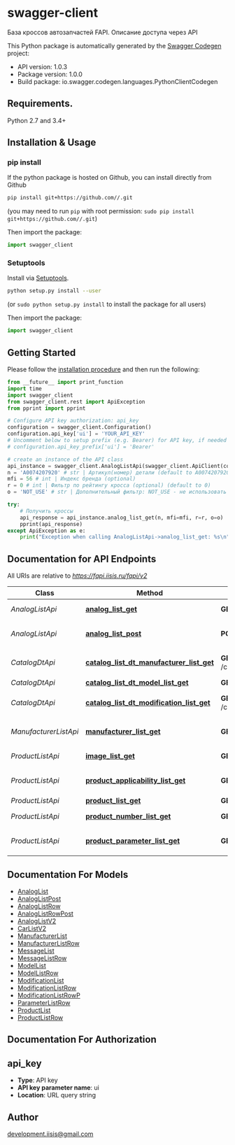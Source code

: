 # swagger-client
База кроссов автозапчастей FAPI. Описание доступа через API

This Python package is automatically generated by the [Swagger Codegen](https://github.com/swagger-api/swagger-codegen) project:

- API version: 1.0.3
- Package version: 1.0.0
- Build package: io.swagger.codegen.languages.PythonClientCodegen

## Requirements.

Python 2.7 and 3.4+

## Installation & Usage
### pip install

If the python package is hosted on Github, you can install directly from Github

```sh
pip install git+https://github.com//.git
```
(you may need to run `pip` with root permission: `sudo pip install git+https://github.com//.git`)

Then import the package:
```python
import swagger_client
```

### Setuptools

Install via [Setuptools](http://pypi.python.org/pypi/setuptools).

```sh
python setup.py install --user
```
(or `sudo python setup.py install` to install the package for all users)

Then import the package:
```python
import swagger_client
```

## Getting Started

Please follow the [installation procedure](#installation--usage) and then run the following:

```python
from __future__ import print_function
import time
import swagger_client
from swagger_client.rest import ApiException
from pprint import pprint

# Configure API key authorization: api_key
configuration = swagger_client.Configuration()
configuration.api_key['ui'] = 'YOUR_API_KEY'
# Uncomment below to setup prefix (e.g. Bearer) for API key, if needed
# configuration.api_key_prefix['ui'] = 'Bearer'

# create an instance of the API class
api_instance = swagger_client.AnalogListApi(swagger_client.ApiClient(configuration))
n = 'A0074207920' # str | Артикул(номер) детали (default to A0074207920)
mfi = 56 # int | Индекс бренда (optional)
r = 0 # int | Фильтр по рейтингу кросса (optional) (default to 0)
o = 'NOT_USE' # str | Дополнительный фильтр: NOT_USE - не использовать дополнительный фильтр ONLY_OWN - только собственные(верные или битые), ar не учитывать CORRECT_AR - только собственные(верные) с участием фильтра по рейтингу. Если аналог не имеет указанного при фильтрации рейтинга, но указан как верный, он попадает в выдачу  (optional) (default to NOT_USE)

try:
    # Получить кроссы
    api_response = api_instance.analog_list_get(n, mfi=mfi, r=r, o=o)
    pprint(api_response)
except ApiException as e:
    print("Exception when calling AnalogListApi->analog_list_get: %s\n" % e)

```

## Documentation for API Endpoints

All URIs are relative to *https://fapi.iisis.ru/fapi/v2*

Class | Method | HTTP request | Description
------------ | ------------- | ------------- | -------------
*AnalogListApi* | [**analog_list_get**](docs/AnalogListApi.md#analog_list_get) | **GET** /analogList | Получить кроссы
*AnalogListApi* | [**analog_list_post**](docs/AnalogListApi.md#analog_list_post) | **POST** /analogList | Добавить кроссы в общую базу
*CatalogDtApi* | [**catalog_list_dt_manufacturer_list_get**](docs/CatalogDtApi.md#catalog_list_dt_manufacturer_list_get) | **GET** /catalogList/dt/manufacturerList | Получение списка производителей
*CatalogDtApi* | [**catalog_list_dt_model_list_get**](docs/CatalogDtApi.md#catalog_list_dt_model_list_get) | **GET** /catalogList/dt/modelList | Список моделей
*CatalogDtApi* | [**catalog_list_dt_modification_list_get**](docs/CatalogDtApi.md#catalog_list_dt_modification_list_get) | **GET** /catalogList/dt/modificationList | Список модификаций модели
*ManufacturerListApi* | [**manufacturer_list_get**](docs/ManufacturerListApi.md#manufacturer_list_get) | **GET** /manufacturerList | Получение списка производителей
*ProductListApi* | [**image_list_get**](docs/ProductListApi.md#image_list_get) | **GET** /imageList | Получение картинки
*ProductListApi* | [**product_applicability_list_get**](docs/ProductListApi.md#product_applicability_list_get) | **GET** /productApplicabilityList | Применяемость детали к автомобилям
*ProductListApi* | [**product_list_get**](docs/ProductListApi.md#product_list_get) | **GET** /productList | Детали
*ProductListApi* | [**product_number_list_get**](docs/ProductListApi.md#product_number_list_get) | **GET** /productNumberList | Получить список номеров
*ProductListApi* | [**product_parameter_list_get**](docs/ProductListApi.md#product_parameter_list_get) | **GET** /productParameterList | Дополнительная информации о детали


## Documentation For Models

 - [AnalogList](docs/AnalogList.md)
 - [AnalogListPost](docs/AnalogListPost.md)
 - [AnalogListRow](docs/AnalogListRow.md)
 - [AnalogListRowPost](docs/AnalogListRowPost.md)
 - [AnalogListV2](docs/AnalogListV2.md)
 - [CarListV2](docs/CarListV2.md)
 - [ManufacturerList](docs/ManufacturerList.md)
 - [ManufacturerListRow](docs/ManufacturerListRow.md)
 - [MessageList](docs/MessageList.md)
 - [MessageListRow](docs/MessageListRow.md)
 - [ModelList](docs/ModelList.md)
 - [ModelListRow](docs/ModelListRow.md)
 - [ModificationList](docs/ModificationList.md)
 - [ModificationListRow](docs/ModificationListRow.md)
 - [ModificationListRowP](docs/ModificationListRowP.md)
 - [ParameterListRow](docs/ParameterListRow.md)
 - [ProductList](docs/ProductList.md)
 - [ProductListRow](docs/ProductListRow.md)


## Documentation For Authorization


## api_key

- **Type**: API key
- **API key parameter name**: ui
- **Location**: URL query string


## Author

development.iisis@gmail.com

